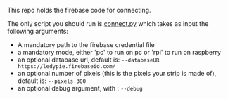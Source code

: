 This repo holds the firebase code for connecting.

The only script you should run is [connect.py](src/firebase/connect.py) which takes as input the following arguments:
- A mandatory path to the firebase credential file
- a mandatory mode, either 'pc' to run on pc or 'rpi' to run on raspberry
- an optional database url, default is: `--databaseUR https://ledypie.firebaseio.com/`
- an optional number of pixels (this is the pixels your strip is made of), default is: `--pixels 300`
- an optional debug argument, with : `--debug`
